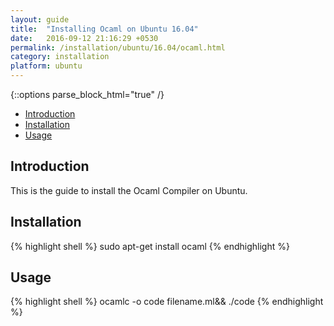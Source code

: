 ```yaml
---
layout: guide
title:  "Installing Ocaml on Ubuntu 16.04"
date:   2016-09-12 21:16:29 +0530
permalink: /installation/ubuntu/16.04/ocaml.html
category: installation
platform: ubuntu
---
```


{::options parse_block_html="true" /}

* [Introduction](#introduction)
* [Installation](#installation)
* [Usage](#usage)

<section class="wrapper">



## Introduction

This is the guide to install the Ocaml Compiler on Ubuntu. 

## Installation


{% highlight shell %}
sudo apt-get install ocaml
{% endhighlight %}

## Usage
{% highlight shell %}
ocamlc -o code filename.ml&& ./code
{% endhighlight %}
</section>
